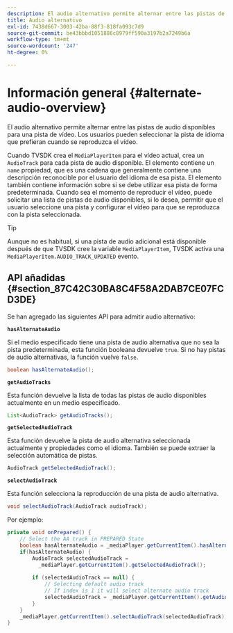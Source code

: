 ```yaml
---
description: El audio alternativo permite alternar entre las pistas de audio disponibles para una pista de vídeo. Los usuarios pueden seleccionar la pista de idioma que prefieran cuando se reproduzca el vídeo.
title: Audio alternativo
exl-id: 7438d667-3003-42ba-88f3-818fa093c7d9
source-git-commit: be43bbbd1051886c8979ff590a3197b2a7249b6a
workflow-type: tm+mt
source-wordcount: '247'
ht-degree: 0%

---
```


# Información general {#alternate-audio-overview}

El audio alternativo permite alternar entre las pistas de audio disponibles para una pista de vídeo. Los usuarios pueden seleccionar la pista de idioma que prefieran cuando se reproduzca el vídeo.

<!--<a id="section_E4F9DC28A2944BD08B4190A7F98A8365"></a>-->

Cuando TVSDK crea el `MediaPlayerItem` para el vídeo actual, crea un `AudioTrack` para cada pista de audio disponible. El elemento contiene un `name` propiedad, que es una cadena que generalmente contiene una descripción reconocible por el usuario del idioma de esa pista. El elemento también contiene información sobre si se debe utilizar esa pista de forma predeterminada. Cuando sea el momento de reproducir el vídeo, puede solicitar una lista de pistas de audio disponibles, si lo desea, permitir que el usuario seleccione una pista y configurar el vídeo para que se reproduzca con la pista seleccionada.

>[!TIP]
>
>Aunque no es habitual, si una pista de audio adicional está disponible después de que TVSDK cree la variable `MediaPlayerItem`, TVSDK activa una `MediaPlayerItem.AUDIO_TRACK_UPDATED` evento.

## API añadidas {#section_87C42C30BA8C4F58A2DAB7CE07FCD3DE}

Se han agregado las siguientes API para admitir audio alternativo:

**`hasAlternateAudio`**

Si el medio especificado tiene una pista de audio alternativa que no sea la pista predeterminada, esta función booleana devuelve `true`. Si no hay pistas de audio alternativas, la función vuelve `false`.

```java
boolean hasAlternateAudio();
```

**`getAudioTracks`**

Esta función devuelve la lista de todas las pistas de audio disponibles actualmente en un medio especificado.

```java
List<AudioTrack> getAudioTracks();
```

**`getSelectedAudioTrack`**

Esta función devuelve la pista de audio alternativa seleccionada actualmente y propiedades como el idioma. También se puede extraer la selección automática de pistas.

```java
AudioTrack getSelectedAudioTrack();
```

**`selectAudioTrack`**

Esta función selecciona la reproducción de una pista de audio alternativa.

```java
void selectAudioTrack(AudioTrack audioTrack);
```

Por ejemplo:

```java
private void onPrepared() { 
    // Select the AA track in PREPARED State 
    boolean hasAlternateAudio = _mediaPlayer.getCurrentItem().hasAlternateAudio(); 
    if(hasAlternateAudio) { 
        AudioTrack selectedAudioTrack =  
          _mediaPlayer.getCurrentItem().getSelectedAudioTrack(); 
 
        if (selectedAudioTrack == null) {  
            // Selecting default audio track  
            // If index is 1 it will select alternate audio track  
            selectedAudioTrack = _mediaPlayer.getCurrentItem().getAudioTracks().get(0);  
        } 
    } 
    _mediaPlayer.getCurrentItem().selectAudioTrack(selectedAudioTrack); 
} 
```
